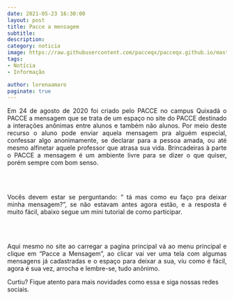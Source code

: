 ```yaml
---
date: 2021-05-23 16:30:00
layout: post
title: Pacce a mensagem 
subtitle: 
description: 
category: noticia
image: https://raw.githubusercontent.com/pacceqx/pacceqx.github.io/master/assets/pic/capa/pacceamsg.png
tags:
- Notícia
- Informação

author: lorenaamaro
paginate: true
---
```


<p style="text-align: justify;">
Em 24 de agosto de 2020 foi criado pelo PACCE no campus Quixadá o PACCE a mensagem que se trata de um espaço no site do PACCE destinado a interações anônimas entre alunos e também não alunos. Por meio deste recurso o aluno pode enviar aquela mensagem pra alguém especial, confessar algo anonimamente, se declarar para a pessoa amada, ou até mesmo alfinetar aquele professor que atrasa sua vida. Brincadeiras à parte o PACCE a mensagem é um ambiente livre para se dizer o que quiser, porém sempre com bom senso.
</p>
<br><br>
<p style="text-align: justify;">
Vocês devem estar se perguntando: “ tá mas como eu faço pra deixar minha mensagem?”, se não estavam antes agora estão, e a resposta é muito fácil, abaixo segue um mini tutorial de como participar.
</p>
<br><br>
<p style="text-align: justify;">
Aqui mesmo no site ao carregar a pagina principal vá ao menu principal e clique em “Pacce a Mensagem”, ao clicar vai ver uma tela com algumas mensagens já cadastradas e o espaço para deixar a sua, viu como é fácil, agora é sua vez, arrocha e lembre-se, tudo anônimo.
</p>
<p style="text-align: right;">
</p>

Curtiu? Fique atento para mais novidades como essa e siga nossas redes sociais.